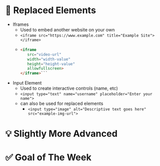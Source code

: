 # 🧑 Replaced Elements

* Iframes
    * Used to embed another website on your own
    * `<iframe src="https://www.example.com" title="Example Site"></iframe>`
    * ```html
      <iframe
         src="video-url"
         width="width-value"
         height="height-value"
         allowfullscreen>
      </iframe>```
* Input Element
    * Used to create interactive controls (name, etc)
    * `<input type="text" name="username" placeholder="Enter your name">`
    * can also be used for replaced elements
         * `<input type="image" alt="Descriptive text goes here" src="example-img-url">`
 

# 💡 Slightly More Advanced



 

# ✅ Goal of The Week

